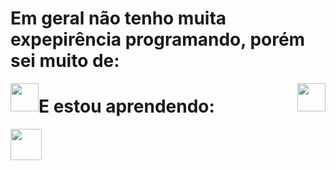 # Em geral não tenho muita expepirência programando, porém sei muito de:

<img src="https://cdn.jsdelivr.net/gh/devicons/devicon@latest/icons/html5/html5-original-wordmark.svg" style="width: 45px; display: ; box-sizing: 33%; float:left;" />

<img src="https://cdn.jsdelivr.net/gh/devicons/devicon@latest/icons/css3/css3-original-wordmark.svg" style="width: 45px; display:inline-block; box-sizing: 33%; float: right;"/>

# E estou aprendendo:

<img src="https://cdn.jsdelivr.net/gh/devicons/devicon@latest/icons/python/python-original-wordmark.svg" style="width: 50px; display: inline-block;" />
